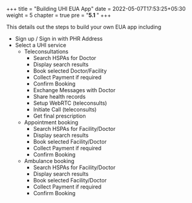 +++
title = "Building UHI EUA App"
date = 2022-05-07T17:53:25+05:30
weight = 5
chapter = true
pre = "<b>5.1 </b>"
+++

This details out the steps to build your own EUA app including

- Sign up / Sign in with PHR Address
- Select a UHI service
	- Teleconsultations 
		- Search HSPAs for Doctor
		- Display search results 
		- Book selected Doctor/Facility
		- Collect Payment if required
		- Confirm Booking
		- Exchange Messages with Doctor
		- Share health records 
		- Setup WebRTC (teleconsults)
		- Initiate Call (teleconsults)
		- Get final prescription
	- Appointment booking
		- Search HSPAs for Facility/Doctor
		- Display search results 
		- Book selected Facility/Doctor
		- Collect Payment if required
		- Confirm Booking
	- Ambulance booking
		- Search HSPAs for Facility/Doctor
		- Display search results 
		- Book selected Facility/Doctor
		- Collect Payment if required
		- Confirm Booking



